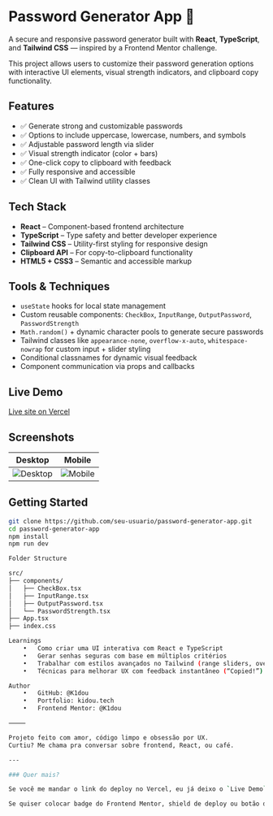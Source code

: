 
# Password Generator App 🔐

A secure and responsive password generator built with **React**, **TypeScript**, and **Tailwind CSS** — inspired by a Frontend Mentor challenge.

This project allows users to customize their password generation options with interactive UI elements, visual strength indicators, and clipboard copy functionality.

## Features

- ✅ Generate strong and customizable passwords
- ✅ Options to include uppercase, lowercase, numbers, and symbols
- ✅ Adjustable password length via slider
- ✅ Visual strength indicator (color + bars)
- ✅ One-click copy to clipboard with feedback
- ✅ Fully responsive and accessible
- ✅ Clean UI with Tailwind utility classes

## Tech Stack

- **React** – Component-based frontend architecture  
- **TypeScript** – Type safety and better developer experience  
- **Tailwind CSS** – Utility-first styling for responsive design  
- **Clipboard API** – For copy-to-clipboard functionality  
- **HTML5 + CSS3** – Semantic and accessible markup

## Tools & Techniques

- `useState` hooks for local state management  
- Custom reusable components: `CheckBox`, `InputRange`, `OutputPassword`, `PasswordStrength`  
- `Math.random()` + dynamic character pools to generate secure passwords  
- Tailwind classes like `appearance-none`, `overflow-x-auto`, `whitespace-nowrap` for custom input + slider styling  
- Conditional classnames for dynamic visual feedback  
- Component communication via props and callbacks

## Live Demo

[Live site on Vercel](https://your-deployment-url.vercel.app) <!-- substitua com seu link -->

## Screenshots

| Desktop | Mobile |
|--------|--------|
| ![Desktop](./screenshots/password-desktop.png) | ![Mobile](./screenshots/password-mobile.png) |

## Getting Started

```bash
git clone https://github.com/seu-usuario/password-generator-app.git
cd password-generator-app
npm install
npm run dev

Folder Structure

src/
├── components/
│   ├── CheckBox.tsx
│   ├── InputRange.tsx
│   ├── OutputPassword.tsx
│   └── PasswordStrength.tsx
├── App.tsx
├── index.css

Learnings
	•	Como criar uma UI interativa com React e TypeScript
	•	Gerar senhas seguras com base em múltiplos critérios
	•	Trabalhar com estilos avançados no Tailwind (range sliders, overflow, custom thumb)
	•	Técnicas para melhorar UX com feedback instantâneo (“Copied!”)

Author
	•	GitHub: @K1dou
	•	Portfolio: kidou.tech
	•	Frontend Mentor: @K1dou

⸻

Projeto feito com amor, código limpo e obsessão por UX.
Curtiu? Me chama pra conversar sobre frontend, React, ou café.

---

### Quer mais?

Se você me mandar o link do deploy no Vercel, eu já deixo o `Live Demo` atualizado também.

Se quiser colocar badge do Frontend Mentor, shield de deploy ou botão de copy no código-fonte do readme, também faço rapidinho. Bora deixar seu GitHub com cara de sênior?
